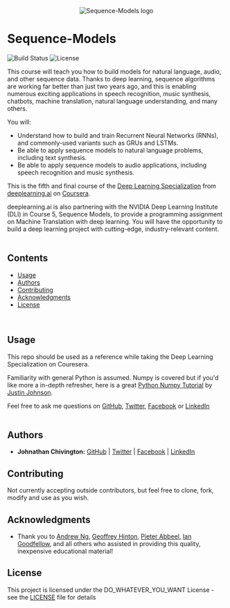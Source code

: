 <p align="center">
  <img src='https://github.com/chivingtoninc/Coursera-Deep-Learning/imgs/Sequence-Models.jpeg' alt='Sequence-Models logo' />
</p>

# Sequence-Models
![Build Status](https://img.shields.io/badge/build-Stable-green.svg)
![License](https://img.shields.io/badge/license-DO_WHATEVER_YOU_WANT-green.svg)

This course will teach you how to build models for natural language, audio, and other sequence data. Thanks to deep learning, sequence algorithms are working far better than just two years ago, and this is enabling numerous exciting applications in speech recognition, music synthesis, chatbots, machine translation, natural language understanding, and many others.

You will:
- Understand how to build and train Recurrent Neural Networks (RNNs), and commonly-used variants such as GRUs and LSTMs.
- Be able to apply sequence models to natural language problems, including text synthesis.
- Be able to apply sequence models to audio applications, including speech recognition and music synthesis.

This is the fifth and final course of the [Deep Learning Specialization](https://www.coursera.org/specializations/deep-learning) from [deeplearning.ai](https://www.deeplearning.ai/) on [Coursera](https://www.coursera.org/).

deeplearning.ai is also partnering with the NVIDIA Deep Learning Institute (DLI) in Course 5, Sequence Models, to provide a programming assignment on Machine Translation with deep learning. You will have the opportunity to build a deep learning project with cutting-edge, industry-relevant content.
<br/><br/>

## Contents
* [Usage](https://github.com/chivingtoninc/Coursera-Deep-Learning/tree/master/2-Sequence-Models#usage)
* [Authors](https://github.com/chivingtoninc/Coursera-Deep-Learning/tree/master/2-Sequence-Models#authors)
* [Contributing](https://github.com/chivingtoninc/Coursera-Deep-Learning/tree/master/2-Sequence-Models#contributing)
* [Acknowledgments](https://github.com/chivingtoninc/Coursera-Deep-Learning/tree/master/2-Sequence-Models#acknowledgments)
* [License](https://github.com/chivingtoninc/Coursera-Deep-Learning/tree/master/2-Sequence-Models#license)
<br/>

## Usage
This repo should be used as a reference while taking the Deep Learning Specialization on Couresera.

Familiarity with general Python is assumed. Numpy is covered but if you'd like more a in-depth refresher, here is a great [Python Numpy Tutorial](http://cs231n.github.io/python-numpy-tutorial/) by [Justin Johnson](https://cs.stanford.edu/people/jcjohns/).

Feel free to ask me questions on [GitHub](https://github.com/chivingtoninc), [Twitter](https://twitter.com/chivingtoninc), [Facebook](https://facebook.com/chivingtoninc) or [LinkedIn](https://www.linkedin.com/in/johnathan-chivington/)
<br/><br/>


## Authors
* **Johnathan Chivington:** [GitHub](https://github.com/chivingtoninc) | [Twitter](https://twitter.com/chivingtoninc) | [Facebook](https://facebook.com/chivingtoninc) | [LinkedIn](https://www.linkedin.com/in/johnathan-chivington/)

## Contributing
Not currently accepting outside contributors, but feel free to clone, fork, modify and use as you wish.

## Acknowledgments
   * Thank you to [Andrew Ng](http://vision.stanford.edu/feifeili/), [Geoffrey Hinton](https://ai.google/research/people/GeoffreyHinton), [Pieter Abbeel](https://people.eecs.berkeley.edu/~pabbeel/), [Ian Goodfellow](https://twitter.com/goodfellow_ian), and all others who assisted in providing this quality, inexpensive educational material!

## License
This project is licensed under the DO_WHATEVER_YOU_WANT License - see the [LICENSE](https://github.com/chivingtoninc/Coursera-Deep-Learning/blob/master/LICENSE) file for details
<br/><br/>

